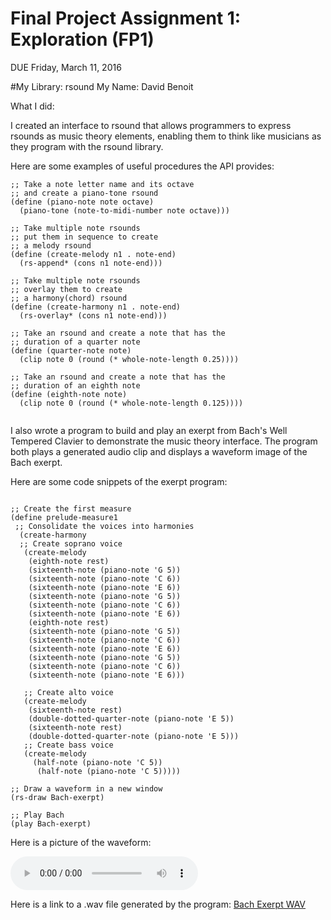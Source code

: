 # Final Project Assignment 1: Exploration (FP1)
DUE Friday, March 11, 2016

#My Library: rsound
My Name: David Benoit

What I did: 

I created an interface to rsound that allows programmers to express rsounds as music theory elements, enabling them to think like musicians as they program with the rsound library. 

Here are some examples of useful procedures the API provides:

```
;; Take a note letter name and its octave 
;; and create a piano-tone rsound
(define (piano-note note octave)
  (piano-tone (note-to-midi-number note octave)))

;; Take multiple note rsounds
;; put them in sequence to create
;; a melody rsound
(define (create-melody n1 . note-end)
  (rs-append* (cons n1 note-end)))

;; Take multiple note rsounds
;; overlay them to create
;; a harmony(chord) rsound
(define (create-harmony n1 . note-end)
  (rs-overlay* (cons n1 note-end)))

;; Take an rsound and create a note that has the
;; duration of a quarter note
(define (quarter-note note)  
  (clip note 0 (round (* whole-note-length 0.25))))

;; Take an rsound and create a note that has the
;; duration of an eighth note
(define (eighth-note note)
  (clip note 0 (round (* whole-note-length 0.125))))


```

I also wrote a program to build and play an exerpt from Bach's Well Tempered Clavier to demonstrate the music theory interface.  The program both plays a generated audio clip and displays a waveform image of the Bach exerpt.

Here are some code snippets of the exerpt program:

```

;; Create the first measure
(define prelude-measure1
 ;; Consolidate the voices into harmonies
  (create-harmony
  ;; Create soprano voice
   (create-melody
    (eighth-note rest)
    (sixteenth-note (piano-note 'G 5))
    (sixteenth-note (piano-note 'C 6))
    (sixteenth-note (piano-note 'E 6))
    (sixteenth-note (piano-note 'G 5))
    (sixteenth-note (piano-note 'C 6))
    (sixteenth-note (piano-note 'E 6))
    (eighth-note rest)
    (sixteenth-note (piano-note 'G 5))
    (sixteenth-note (piano-note 'C 6))
    (sixteenth-note (piano-note 'E 6))
    (sixteenth-note (piano-note 'G 5))
    (sixteenth-note (piano-note 'C 6))
    (sixteenth-note (piano-note 'E 6)))
    
   ;; Create alto voice
   (create-melody
    (sixteenth-note rest)
    (double-dotted-quarter-note (piano-note 'E 5))
    (sixteenth-note rest)
    (double-dotted-quarter-note (piano-note 'E 5)))
   ;; Create bass voice
   (create-melody
     (half-note (piano-note 'C 5))
      (half-note (piano-note 'C 5)))))
```

```
;; Draw a waveform in a new window
(rs-draw Bach-exerpt)

;; Play Bach
(play Bach-exerpt)

```

Here is a picture of the waveform:

![Bach Exerpt Waveform](https://github.com/benoid/FP1/blob/master/generated/bach-exerpt.wav)

Here is a link to a .wav file generated by the program:
[Bach Exerpt WAV](https://github.com/benoid/FP1/blob/master/generated/bach-exerpt.wav)

